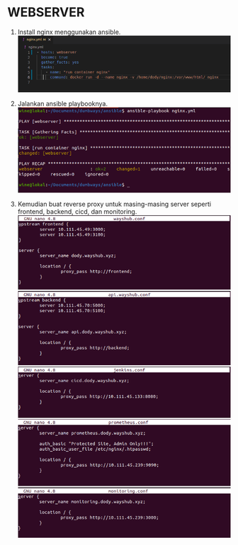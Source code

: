 # **WEBSERVER**

1. Install nginx menggunakan ansible. <br>
   ![nginxyml](assets/images-webserver/nginxyml.png) <br>

2. Jalankan ansible playbooknya. <br>
   ![runnginxyml](assets/images-webserver/runnginxyml.png) <br>

3. Kemudian buat reverse proxy untuk masing-masing server seperti frontend, backend, cicd, dan monitoring. <br>
   ![reversefe](assets/images-webserver/reversefe.png) <br>
   ![reversebe](assets/images-webserver/reversebe.png) <br>
   ![reversecicd](assets/images-webserver/reversecicd.png) <br>
   ![reverseprometheus](assets/images-webserver/reverseprometheus.png) <br>
   ![reversegrafana](assets/images-webserver/reversegrafana.png) <br>